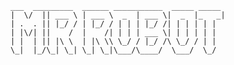    ___  _________  ______ ___________  _____ _____ 
    |  \/  || ___ \ | ___ \  _  | ___ \|  _  |_   _|
    | .  . || |_/ / | |_/ / | | | |_/ /| | | | | |  
    | |\/| ||    /  |    /| | | | ___ \| | | | | |  
    | |  | || |\ \  | |\ \\ \_/ / |_/ /\ \_/ / | |  
    \_|  |_/\_| \_| \_| \_|\___/\____/  \___/  \_/  


